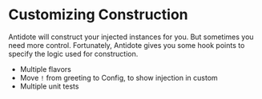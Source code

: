 # Customizing Construction

Antidote will construct your injected instances for you.
But sometimes you need more control.
Fortunately, Antidote gives you some hook points to specify the logic used for construction.

- Multiple flavors
- Move `!` from greeting to Config, to show injection in custom
- Multiple unit tests
